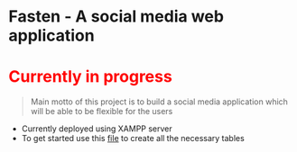 # Fasten - A social media web application

<h1 style="color:red">Currently in progress</h1>

> Main motto of this project is to build a social media application which will be able to be flexible for the users

* Currently deployed using XAMPP server
* To get started use this <a href="https://github.com/narayana1923/Fasten---social-media-project/blob/master/sql%20files/fasten.sql" target="_blank">file</a> to create all the necessary tables
